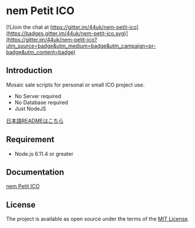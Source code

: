 # nem Petit ICO

[![Join the chat at https://gitter.im/44uk/nem-petit-ico](https://badges.gitter.im/44uk/nem-petit-ico.svg)](https://gitter.im/44uk/nem-petit-ico?utm_source=badge&utm_medium=badge&utm_campaign=pr-badge&utm_content=badge)

## Introduction

Mosaic sale scripts for personal or small ICO project use.

* No Server required
* No Database required
* Just NodeJS

[日本語READMEはこちら](README.ja.md)

## Requirement

* Node.js 6.11.4 or greater

## Documentation

[nem Petit ICO](https://44uk.github.io/nem-petit-ico/)

## License

The project is available as open source under the terms of the [MIT License](LICENSE).
